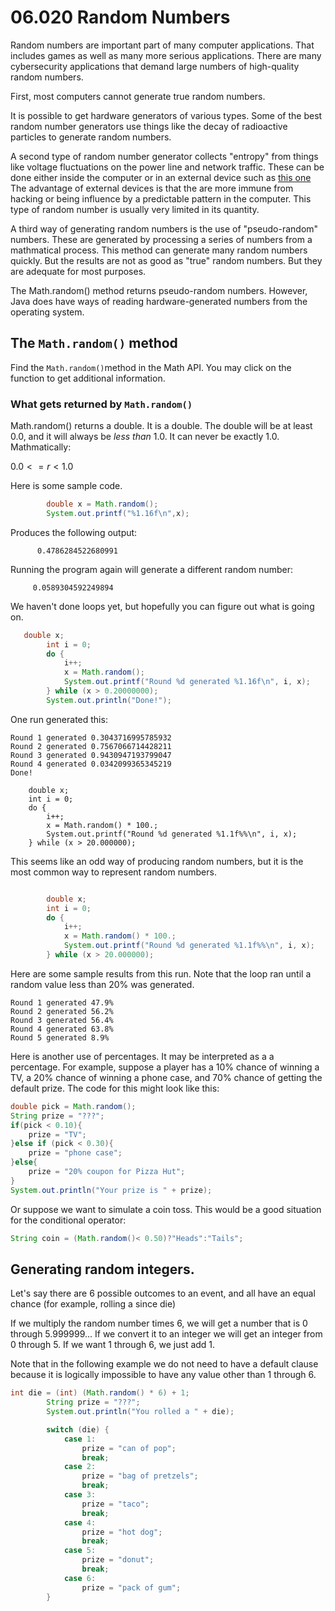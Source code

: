 # 06.020 Random Numbers

Random numbers are important part of many computer applications.  That includes games as well as many more serious applications.   There are many cybersecurity applications that demand large numbers of high-quality random numbers.

First, most computers cannot generate true random numbers.

It is possible to get hardware generators of various types.  Some of the best random number generators use things like the decay of radioactive particles to generate random numbers.

A second type of random number generator collects "entropy" from things like voltage fluctuations on the power line and network traffic.  These can be done either inside the computer or in an external device such as [this one](https://www.amazon.com/TrueRNGpro-Hardware-Random-Number-Generator/dp/B01JTJ6D0S/)  The advantage of external devices is that the are more immune from hacking or being influence by a predictable pattern in the computer.  This type of random number is usually very limited in its quantity.

A third way of generating random numbers is the use of "pseudo-random" numbers.  These are generated by processing a series of numbers from a mathmatical process.  This method can generate many random numbers quickly.  But the results are not as good as "true" random numbers.  But they are adequate for most purposes.

The Math.random() method returns pseudo-random numbers.  However, Java does have ways of reading hardware-generated numbers from the operating system.



## The `Math.random()` method

Find the `Math.random()`method in the Math API. You may click on the function to get additional information.

### What gets returned by `Math.random()`

Math.random() returns a double.  It is a double.  The double will be at least 0.0, and it will always be *less than* 1.0.  It can never be exactly 1.0.  Mathmatically: 

 $0.0 <= r < 1.0$

Here is some sample code.

```java
        double x = Math.random();
        System.out.printf("%1.16f\n",x);
```
Produces the following output:

```text
      0.4786284522680991
```

Running the program again will generate a different random number:

```text
     0.0589304592249894
```

We haven't done loops yet, but hopefully you can figure out what is going on.

```java
   double x;
        int i = 0;
        do {
            i++;
            x = Math.random();
            System.out.printf("Round %d generated %1.16f\n", i, x);
        } while (x > 0.20000000);
        System.out.println("Done!");
```

One run generated this:

```text
Round 1 generated 0.3043716995785932
Round 2 generated 0.7567066714428211
Round 3 generated 0.9430947193799047
Round 4 generated 0.0342099365345219
Done!
```


        double x;
        int i = 0;
        do {
            i++;
            x = Math.random() * 100.;
            System.out.printf("Round %d generated %1.1f%%\n", i, x);
        } while (x > 20.000000);

This seems like an odd way of producing random numbers, but it is the most common way to represent random numbers.  

```java

        double x;
        int i = 0;
        do {
            i++;
            x = Math.random() * 100.;
            System.out.printf("Round %d generated %1.1f%%\n", i, x);
        } while (x > 20.000000);
```
Here are some sample results from this run.  Note that the loop ran until a random value less than 20% was generated.

```text
Round 1 generated 47.9%
Round 2 generated 56.2%
Round 3 generated 56.4%
Round 4 generated 63.8%
Round 5 generated 8.9%
```

Here is another use of percentages.  It may be interpreted as a a percentage.  For example, suppose a player has a 10% chance of winning a TV, a 20% chance of winning a phone case, and 70% chance of getting the default prize.  The code for this might look like this:

```java
double pick = Math.random();
String prize = "???";
if(pick < 0.10){
    prize = "TV";
}else if (pick < 0.30){
    prize = "phone case";
}else{
    prize = "20% coupon for Pizza Hut";
}
System.out.println("Your prize is " + prize);
```

Or suppose we want to simulate a coin toss.  This would be a good situation for the conditional operator:

```java
String coin = (Math.random()< 0.50)?"Heads":"Tails";
```

## Generating random integers.

Let's say there are 6 possible outcomes to an event, and all have an equal chance (for example, rolling a since die)

If we multiply the random number times 6, we will get a number that is 0 through 5.999999...  If we convert it to an integer we will get an integer from 0 through 5.  If we want 1 through 6, we just add 1.

Note that in the following example we do not need to have a default clause because it is logically impossible to have any value other than 1 through 6.

```java
int die = (int) (Math.random() * 6) + 1;
        String prize = "???";
        System.out.println("You rolled a " + die);

        switch (die) {
            case 1:
                prize = "can of pop";
                break;
            case 2:
                prize = "bag of pretzels";
                break;
            case 3:
                prize = "taco";
                break;
            case 4:
                prize = "hot dog";
                break;
            case 5:
                prize = "donut";
                break;
            case 6:
                prize = "pack of gum";
        }
```